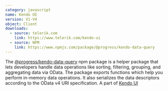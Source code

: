 ```yaml
---
category: javascript
name: Kendo UI 
version: V1-V4
object: Client
downloads:
  - source: telerik.com
    link: https://www.telerik.com/kendo-ui
  - source: NPM
    link: https://www.npmjs.com/package/@progress/kendo-data-query
---
```

The [@progress/kendo-data-query](https://www.npmjs.com/package/@progress/kendo-data-query) npm package is a helper package that lets developers handle data operations like sorting, filtering, grouping, and aggregating data via OData. The package exports functions which help you perform in-memory data operations. It also serializes the data descriptors according to the OData v4 URI specification. A part of [Kendo UI](https://www.telerik.com/kendo-ui)
